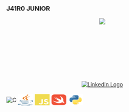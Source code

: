 ### J41R0 JUNIOR

<div style="display: flex; justify-content: center;">
  <a href="https://github.com/J41R0JUNIOR" style="display: flex;">
  <img height="165em" src="https://github-readme-stats.vercel.app/api/top-langs/?username=J41R0JUNIOR&layout=compact&langs_count=16&theme=radical&hide=jupyter%20notebook,html,css"/>
  </a>
</div>

<div style="display: flex; justify-content: center;">
<a href="https://www.linkedin.com/in/jairo-júnior" target="_blank" style="display: inline-block;">
  <img src="https://media.licdn.com/dms/image/C560BAQHaVYd13rRz3A/company-logo_200_200/0/1638831590218?e=1744848000&v=beta&t=YzSWtVgDjOjlkQ8WhICYnhJZYSpSBszznZUaAs-Alac" 
       alt="LinkedIn Logo" style="width: 50px; height: 50px;">
</a>
</div>



<div style="display: inline_block"><br>
  <img align="center" alt="C" height="30" width="40" src="https://raw.githubusercontent.com/gilbarbara/logos/f4c8e8b933aa80ce83b6d6d387e016bf4cb4e376/logos/c.svg">
  <img align="center" alt="Java" height="30" width="40" src="https://raw.githubusercontent.com/gilbarbara/logos/f4c8e8b933aa80ce83b6d6d387e016bf4cb4e376/logos/java.svg">
  <img align="center" alt="JavaScript" height="30" width="40" src="https://raw.githubusercontent.com/devicons/devicon/master/icons/javascript/javascript-plain.svg">
  <img align="center" alt="Swift" height="30" width="40" src="https://raw.githubusercontent.com/devicons/devicon/master/icons/swift/swift-original.svg">
  <img align="center" alt="Python" height="30" width="40" src="https://raw.githubusercontent.com/devicons/devicon/master/icons/python/python-original.svg">
</div>
